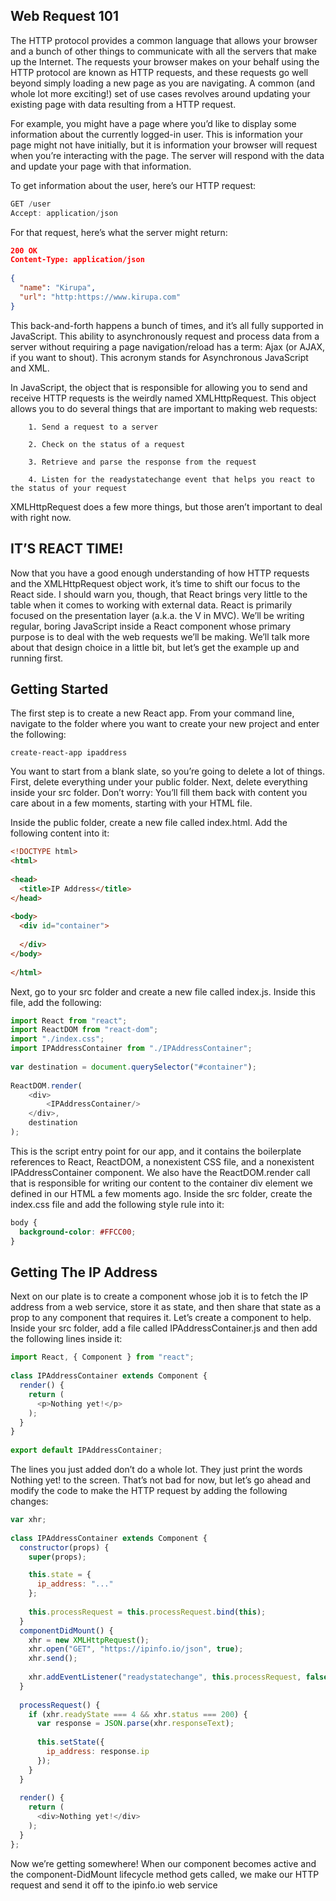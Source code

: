 ## Web Request 101
The HTTP protocol provides a common language that allows your browser and a bunch of other things to communicate with all the servers that make up the Internet. The requests your browser makes on your behalf using the HTTP protocol are known as HTTP requests, and these requests go well beyond simply loading a new page as you are navigating. A common (and whole lot more exciting!) set of use cases revolves around updating your existing page with data resulting from a HTTP request.

For example, you might have a page where you’d like to display some information about the currently logged-in user. This is information your page might not have initially, but it is information your browser will request when you’re interacting with the page. The server will respond with the data and update your page with that information.

To get information about the user, here’s our HTTP request:

```javascript
GET /user
Accept: application/json
```

For that request, here’s what the server might return:

```json
200 OK
Content-Type: application/json
 
{
  "name": "Kirupa",
  "url": "http:https://www.kirupa.com"
}
```
This back-and-forth happens a bunch of times, and it’s all fully supported in JavaScript. This ability to asynchronously request and process data from a server without requiring a page navigation/reload has a term: Ajax (or AJAX, if you want to shout). This acronym stands for Asynchronous JavaScript and XML. 

In JavaScript, the object that is responsible for allowing you to send and receive HTTP requests is the weirdly named XMLHttpRequest. This object allows you to do several things that are important to making web requests:

        1. Send a request to a server

        2. Check on the status of a request

        3. Retrieve and parse the response from the request

        4. Listen for the readystatechange event that helps you react to the status of your request

XMLHttpRequest does a few more things, but those aren’t important to deal with right now.

## IT’S REACT TIME!
Now that you have a good enough understanding of how HTTP requests and the XMLHttpRequest object work, it’s time to shift our focus to the React side. I should warn you, though, that React brings very little to the table when it comes to working with external data. React is primarily focused on the presentation layer (a.k.a. the V in MVC). We’ll be writing regular, boring JavaScript inside a React component whose primary purpose is to deal with the web requests we’ll be making. We’ll talk more about that design choice in a little bit, but let’s get the example up and running first.

## Getting Started
The first step is to create a new React app. From your command line, navigate to the folder where you want to create your new project and enter the following:

```console
create-react-app ipaddress
```

You want to start from a blank slate, so you’re going to delete a lot of things. First, delete everything under your public folder. Next, delete everything inside your src folder. Don’t worry: You’ll fill them back with content you care about in a few moments, starting with your HTML file.

Inside the public folder, create a new file called index.html. Add the following content into it:

```html
<!DOCTYPE html>
<html>
 
<head>
  <title>IP Address</title>
</head>
 
<body>
  <div id="container">
 
  </div>
</body>
 
</html>
```

Next, go to your src folder and create a new file called index.js. Inside this file, add the following:

```javascript
import React from "react";
import ReactDOM from "react-dom";
import "./index.css";
import IPAddressContainer from "./IPAddressContainer";
 
var destination = document.querySelector("#container");
 
ReactDOM.render(
    <div>
        <IPAddressContainer/>
    </div>,
    destination
);
```

This is the script entry point for our app, and it contains the boilerplate references to React, ReactDOM, a nonexistent CSS file, and a nonexistent IPAddressContainer component. We also have the ReactDOM.render call that is responsible for writing our content to the container div element we defined in our HTML a few moments ago. Inside the src folder, create the index.css file and add the following style rule into it:

```css
body {
  background-color: #FFCC00;
}
```
## Getting The IP Address

Next on our plate is to create a component whose job it is to fetch the IP address from a web service, store it as state, and then share that state as a prop to any component that requires it. Let’s create a component to help. Inside your src folder, add a file called IPAddressContainer.js and then add the following lines inside it:

```javascript
import React, { Component } from "react";
 
class IPAddressContainer extends Component {
  render() {
    return (
      <p>Nothing yet!</p>
    );
  }
}
 
export default IPAddressContainer;
```
The lines you just added don’t do a whole lot. They just print the words Nothing yet! to the screen. That’s not bad for now, but let’s go ahead and modify the code to make the HTTP request by adding the following changes:

```javascript
var xhr;
 
class IPAddressContainer extends Component {
  constructor(props) {
    super(props);

    this.state = {
      ip_address: "..."
    };
 
    this.processRequest = this.processRequest.bind(this);
  }
  componentDidMount() {
    xhr = new XMLHttpRequest();
    xhr.open("GET", "https://ipinfo.io/json", true);
    xhr.send();
 
    xhr.addEventListener("readystatechange", this.processRequest, false);
  }
 
  processRequest() {
    if (xhr.readyState === 4 && xhr.status === 200) {
      var response = JSON.parse(xhr.responseText);
 
      this.setState({
        ip_address: response.ip
      });
    }
  }
 
  render() {
    return (
      <div>Nothing yet!</div>
    );
  }
};
```

Now we’re getting somewhere! When our component becomes active and the component-DidMount lifecycle method gets called, we make our HTTP request and send it off to the ipinfo.io web service